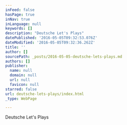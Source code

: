 ```yaml
---
inFeed: false
hasPage: true
inNav: true
inLanguage: null
keywords: []
description: "Deutsche Let's Plays"
datePublished: '2016-05-05T09:32:53.076Z'
dateModified: '2016-05-05T09:32:36.262Z'
title: ''
author: []
sourcePath: _posts/2016-05-05-deutsche-lets-plays.md
authors: []
publisher:
  name: null
  domain: null
  url: null
  favicon: null
starred: false
url: deutsche-lets-plays/index.html
_type: WebPage

---
```

Deutsche Let's Plays